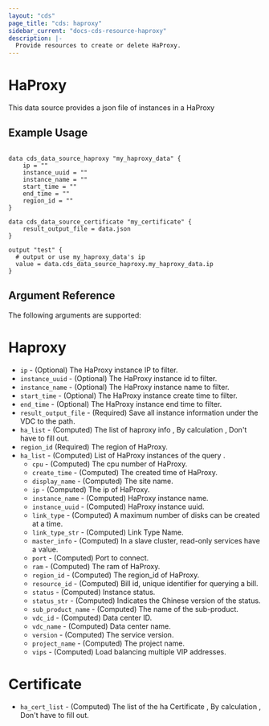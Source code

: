 ```yaml
---
layout: "cds"
page_title: "cds: haproxy"
sidebar_current: "docs-cds-resource-haproxy"
description: |-
  Provide resources to create or delete HaProxy.
---
```


# HaProxy

This data source provides a json file of instances in a HaProxy  

## Example Usage

```hcl

data cds_data_source_haproxy "my_haproxy_data" {
    ip = ""
    instance_uuid = ""
    instance_name = ""
    start_time = ""
    end_time = ""
    region_id = ""
}

data cds_data_source_certificate "my_certificate" {
    result_output_file = data.json
}

output "test" {
  # output or use my_haproxy_data's ip
  value = data.cds_data_source_haproxy.my_haproxy_data.ip
}
```

## Argument Reference

The following arguments are supported:

# Haproxy
* `ip` - (Optional) The HaProxy instance IP to filter.
* `instance_uuid` - (Optional) The HaProxy instance id to filter.
* `instance_name` - (Optional) The HaProxy instance name to filter.
* `start_time` - (Optional) The HaProxy instance create time to filter.
* `end_time` - (Optional) The HaProxy instance end time to filter.
* `result_output_file` - (Required) Save all instance information under the VDC to the path.
* `ha_list` - (Computed) The list of haproxy info , By calculation , Don't have to fill out.
* `region_id` (Required) The region of HaProxy.
* `ha_list` - (Computed) List of HaProxy instances of the query .
  * `cpu` - (Computed) The cpu number of HaProxy.
  * `create_time` - (Computed) The created time  of HaProxy.
  * `display_name` - (Computed) The site name.
  * `ip` - (Computed) The ip of HaProxy.
  * `instance_name` - (Computed) HaProxy instance name.
  * `instance_uuid` - (Computed) HaProxy instance uuid.
  * `link_type` - (Computed) A maximum number of disks can be created at a time.
  * `link_type_str` - (Computed) Link Type Name.
  * `master_info` - (Computed) In a slave cluster, read-only services have a value.
  * `port` - (Computed) Port to connect.
  * `ram` - (Computed) The ram of HaProxy.
  * `region_id` - (Computed) The region_id of HaProxy.
  * `resource_id` - (Computed) Bill id, unique identifier for querying a bill.
  * `status` - (Computed) Instance status.
  * `status_str` - (Computed) Indicates the Chinese version of the status.
  * `sub_product_name` - (Computed)  The name of the sub-product.
  * `vdc_id` - (Computed) Data center ID.
  * `vdc_name` - (Computed) Data center name.
  * `version` - (Computed) The service version.
  * `project_name` - (Computed) The project name.
  * `vips` - (Computed) Load balancing multiple VIP addresses.

# Certificate
* `ha_cert_list` - (Computed) The list of the ha Certificate , By calculation , Don't have to fill out.
